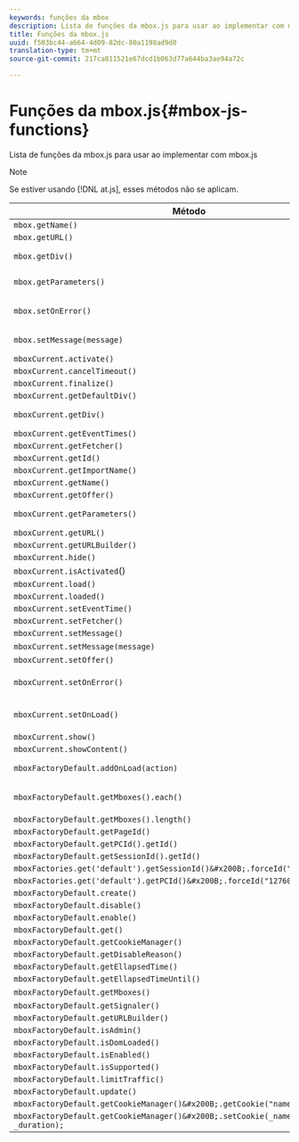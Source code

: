 ```yaml
---
keywords: funções da mbox
description: Lista de funções da mbox.js para usar ao implementar com mbox.js
title: Funções da mbox.js
uuid: f503bc44-a664-4d09-82dc-80a1198ad9d0
translation-type: tm+mt
source-git-commit: 217ca811521e67dcd1b063d77a644ba3ae94a72c

---
```



# Funções da mbox.js{#mbox-js-functions}

Lista de funções da mbox.js para usar ao implementar com mbox.js

>[!NOTE]
>
>Se estiver usando [!DNL at.js], esses métodos não se aplicam.

| Método | Notas |
|--- |--- |
| `mbox.getName()` |  |
| `mbox.getURL()` |  |
| `mbox.getDiv()` | Retorna a div associada à mbox (contendo conteúdo padrão ou uma oferta) |
| `mbox.getParameters()` | Uma matriz de parâmetros com dois campos: nome e valor |
| `mbox.setOnError()` | Exemplo:<br>`mbox.setOnError(function() { alert(this.getName() +" had error"});` |
| `mbox.setMessage(message)` | É possível visualizar a mensagem na janela de depuração. |
| `mboxCurrent.activate()` |  |
| `mboxCurrent.cancelTimeout()` |  |
| `mboxCurrent.finalize()` |  |
| `mboxCurrent.getDefaultDiv()` |  |
| `mboxCurrent.getDiv()` | Retorna a div associada à mbox (contendo conteúdo padrão ou uma oferta) |
| `mboxCurrent.getEventTimes()` |  |
| `mboxCurrent.getFetcher()` |  |
| `mboxCurrent.getId()` |  |
| `mboxCurrent.getImportName()` |  |
| `mboxCurrent.getName()` |  |
| `mboxCurrent.getOffer()` |  |
| `mboxCurrent.getParameters()` | Uma matriz de parâmetros com dois campos: nome e valor. |
| `mboxCurrent.getURL()` |  |
| `mboxCurrent.getURLBuilder()` |  |
| `mboxCurrent.hide()` |  |
| `mboxCurrent.isActivated`() |  |
| `mboxCurrent.load()` |  |
| `mboxCurrent.loaded()` |  |
| `mboxCurrent.setEventTime()` |  |
| `mboxCurrent.setFetcher()` |  |
| `mboxCurrent.setMessage()` |  |
| `mboxCurrent.setMessage(message)` | Exibe a mensagem na janela de depuração. |
| `mboxCurrent.setOffer()` |  |
| `mboxCurrent.setOnError()` | Exemplo:<br>`mboxCurrent.setOnError(function(){ alert(this.getName() +" had error"});` |
| `mboxCurrent.setOnLoad()` | Exemplo:<br>`mboxCurrent.setOnLoad(function(){alert(this.getName()+" loaded")});` |
| `mboxCurrent.show()` |  |
| `mboxCurrent.showContent()` |  |
| `mboxFactoryDefault.addOnLoad(action)` | A ação é enviada após o carregamento da página. |
| `mboxFactoryDefault.getMboxes().each()` | Exemplo:<br>`mboxFactoryDefault.getMboxes().each(function() { alert(mbox.getName()) };` |
| `mboxFactoryDefault.getMboxes().length()` |  |
| `mboxFactoryDefault.getPageId()` |  |
| `mboxFactoryDefault.getPCId().getId()` |  |
| `mboxFactoryDefault.getSessionId().getId()` |  |
| `mboxFactories.get('default').getSessionId()&#x200B;.forceId("1276011116668");` |  |
| `mboxFactories.get('default').getPCId()&#x200B;.forceId("1276011116668");` |  |
| `mboxFactoryDefault.create()` |  |
| `mboxFactoryDefault.disable()` |  |
| `mboxFactoryDefault.enable()` |  |
| `mboxFactoryDefault.get()` |  |
| `mboxFactoryDefault.getCookieManager()` |  |
| `mboxFactoryDefault.getDisableReason()` |  |
| `mboxFactoryDefault.getEllapsedTime()` |  |
| `mboxFactoryDefault.getEllapsedTimeUntil()` |  |
| `mboxFactoryDefault.getMboxes()` | Retorna um `mboxList`. |
| `mboxFactoryDefault.getSignaler()` |  |
| `mboxFactoryDefault.getURLBuilder()` |  |
| `mboxFactoryDefault.isAdmin()` |  |
| `mboxFactoryDefault.isDomLoaded()` |  |
| `mboxFactoryDefault.isEnabled()` |  |
| `mboxFactoryDefault.isSupported()` |  |
| `mboxFactoryDefault.limitTraffic()` |  |
| `mboxFactoryDefault.update()` |  |
| `mboxFactoryDefault.getCookieManager()&#x200B;.getCookie("name")//!= null) {` |  |
| `mboxFactoryDefault.getCookieManager()&#x200B;.setCookie(_name,_value, _duration);` |  |